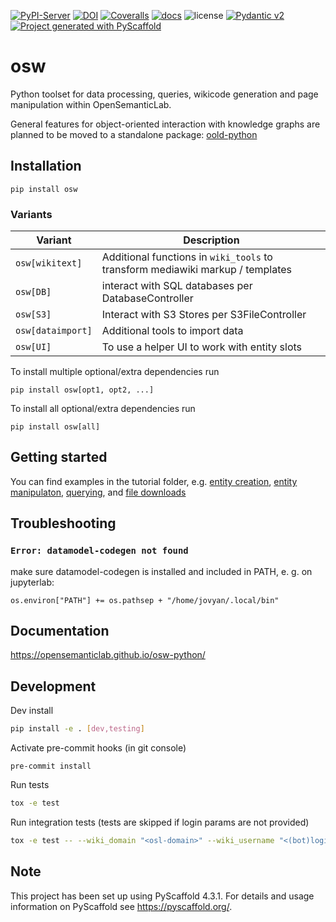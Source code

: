 [![PyPI-Server](https://img.shields.io/pypi/v/osw.svg)](https://pypi.org/project/osw/)
[![DOI](https://zenodo.org/badge/458130867.svg)](https://zenodo.org/badge/latestdoi/458130867)
[![Coveralls](https://img.shields.io/coveralls/github/OpenSemanticLab/osw-python/main.svg)](https://coveralls.io/r/OpenSemanticLab/osw)
[![docs](xx.xx)](https://opensemanticlab.github.io/osw-python/)
![license](https://img.shields.io/github/license/OpenSemanticLab/osw-python.svg)
[![Pydantic v2](https://img.shields.io/endpoint?url=https://raw.githubusercontent.com/pydantic/pydantic/main/docs/badge/v2.json)](https://pydantic.dev)
[![Project generated with PyScaffold](https://img.shields.io/badge/-PyScaffold-005CA0?logo=pyscaffold)](https://pyscaffold.org/)

# osw

Python toolset for data processing, queries, wikicode generation and page manipulation within OpenSemanticLab.

General features for object-oriented interaction with knowledge graphs are planned to be moved to a standalone package:
[oold-python](https://github.com/OpenSemanticWorld/oold-python)

## Installation
```
pip install osw
```

### Variants
| Variant | Description |
| -- | -- |
`osw[wikitext]` | Additional functions in `wiki_tools` to transform mediawiki markup / templates
`osw[DB]` | interact with SQL databases per DatabaseController
`osw[S3]` | Interact with S3 Stores per S3FileController
`osw[dataimport]` | Additional tools to import data
`osw[UI]` | To use a helper UI to work with entity slots

To install multiple optional/extra dependencies run
```
pip install osw[opt1, opt2, ...]
```

To install all optional/extra dependencies run
```
pip install osw[all]
```

## Getting started
You can find examples in the tutorial folder, e.g. [entity creation](https://github.com/OpenSemanticLab/osw-python/blob/main/examples/create_entity.py), [entity manipulaton](https://github.com/OpenSemanticLab/osw-python/blob/main/examples/store_entity.py), [querying](https://github.com/OpenSemanticLab/osw-python/blob/main/examples/query_minimal.py), and [file downloads](https://github.com/OpenSemanticLab/osw-python/blob/main/examples/file_download_minimal.py)

## Troubleshooting

### `Error: datamodel-codegen not found`
make sure datamodel-codegen is installed and included in PATH, e. g. on jupyterlab:
```
os.environ["PATH"] += os.pathsep + "/home/jovyan/.local/bin"
```

## Documentation

https://opensemanticlab.github.io/osw-python/


## Development

Dev install
```bash
pip install -e . [dev,testing]
```

Activate pre-commit hooks (in git console)
```
pre-commit install
```

Run tests
```bash
tox -e test
```

Run integration tests (tests are skipped if login params are not provided)
```bash
tox -e test -- --wiki_domain "<osl-domain>" --wiki_username "<(bot)login>" --wiki_password "<password>" --db_username "<username>" --db_password "<password>"
```

<!-- pyscaffold-notes -->

## Note

This project has been set up using PyScaffold 4.3.1. For details and usage
information on PyScaffold see https://pyscaffold.org/.
